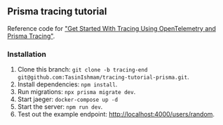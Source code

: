 ## Prisma tracing tutorial

Reference code for ["Get Started With Tracing Using OpenTelemetry and Prisma Tracing"](https://prisma.io/blog/tracing-tutorial-prisma-pmkddgq1lm2).

### Installation

1. Clone this branch: `git clone -b tracing-end git@github.com:TasinIshmam/tracing-tutorial-prisma.git`.
2. Install dependencies: `npm install`.
3. Run migrations: `npx prisma migrate dev`.
4. Start jaeger: `docker-compose up -d`
5. Start the server: `npm run dev`.
6. Test out the example endpoint: [http://localhost:4000/users/random](http://localhost:4000/users/random).
